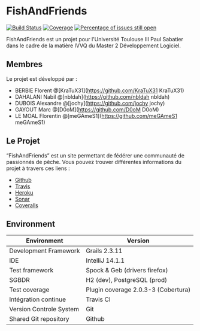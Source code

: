 # FishAndFriends
[![Build Status](https://travis-ci.org/FishAndFriends/FishAndFriends.svg?branch=master)](https://travis-ci.org/FishAndFriends/FishAndFriends)
[![Coverage](https://img.shields.io/sonar/http/sonarfish.ddns.net/fishandfriends/coverage.svg)](http://sonarfish.ddns.net/dashboard/index/fishandfriends)
[![Percentage of issues still open](http://isitmaintained.com/badge/open/FishAndFriends/FishAndFriends.svg)](http://isitmaintained.com/project/FishAndFriends/FishAndFriends "Percentage of issues still open")

FishAndFriends est un projet pour l'Université Toulouse III Paul Sabatier dans le cadre de la matière IVVQ du Master 2 Développement Logiciel.

## Membres
Le projet est développé par : 
- BERBIE Florent @[KraTuX31](https://github.com/KraTuX31 KraTuX31)
- DAHALANI Nabil @[nbldah](https://github.com/nbldah nbldah)
- DUBOIS Alexandre @[jochy](https://github.com/jochy jochy)
- GAYOUT Marc @[D0oM](https://github.com/D0oM D0oM)
- LE MOAL Florentin @[meGAmeS1](https://github.com/meGAmeS1 meGAmeS1)


## Le Projet
“FishAndFriends” est un site permettant de fédérer une communauté de passionnés de pêche. Vous pouvez trouver différentes informations du projet à travers ces liens :
- [Github](https://github.com/FishAndFriends/FishAndFriends)
- [Travis](https://travis-ci.org/FishAndFriends/FishAndFriends)
- [Heroku](http://fishandfriends.herokuapp.com/)
- [Sonar](http://sonarfish.ddns.net/dashboard/index/fishandfriends)
- [Coveralls](https://coveralls.io/github/FishAndFriends/FishAndFriends)

## Environment

|           Environment           |                Version                |
|              ---                |                  ---                  |
| Development Framework           | Grails 2.3.11                         |
| IDE                             | IntelliJ 14.1.1                       |
| Test framework                  | Spock & Geb (drivers firefox)         |
| SGBDR                           | H2 (dev), PostgreSQL (prod)           |
| Test coverage                   | Plugin coverage 2.0.3-3 (Cobertura)   |
| Intégration continue            | Travis CI                             |
| Version Controle System         | Git                                   |
| Shared Git repository           | Github                                |


